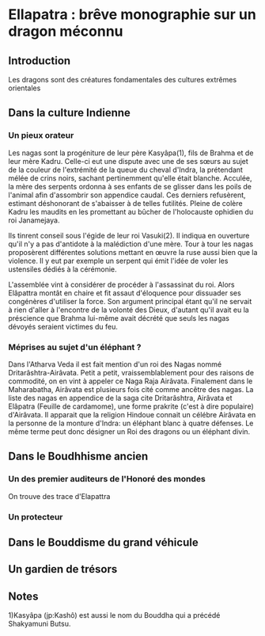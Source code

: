 # Ellapatra : brêve monographie sur un dragon méconnu

## Introduction
Les dragons sont des créatures fondamentales des cultures extrêmes orientales

## Dans la culture Indienne

### Un pieux orateur
Les nagas sont la progéniture de leur père Kasyâpa(1), fils de Brahma et
de leur mère Kadru. Celle-ci eut une dispute avec une de ses sœurs au
sujet de la couleur de l'extrémité de la queue du cheval d'Indra, la
prétendant mélée de crins noirs, sachant pertinemment qu'elle était
blanche. Acculée, la mère des serpents ordonna à ses enfants de se
glisser dans les poils de l'animal afin d'assombrir son appendice
caudal. Ces derniers refusèrent, estimant déshonorant de s'abaisser à
de telles futilités. Pleine de colère Kadru les maudits en les
promettant au bûcher de l'holocauste ophidien du roi Janamejaya.

Ils tinrent conseil sous l'égide de leur roi Vasuki(2). Il indiqua en
ouverture qu'il n'y a pas d'antidote à la malédiction d'une mère.
Tour à tour les nagas proposèrent différentes solutions mettant en
œuvre la ruse aussi bien que la violence. Il y eut par exemple un serpent qui
émit l'idée de voler les ustensiles dédiés à la cérémonie.

L'assemblée vint à considérer de procéder à l'assassinat du roi. Alors
Elâpattra montât en chaire et fit assaut d'éloquence pour dissuader
ses congénères d'utiliser la force. Son argument principal étant qu'il
ne servait à rien d'aller à l'encontre de la volonté des Dieux,
d'autant qu'il avait eu la préscience que Brahma lui-même avait décrété
que seuls les nagas dévoyés seraient victimes du feu.

### Méprises au sujet d'un éléphant ?
Dans l'Atharva Veda il est fait mention d'un roi des Nagas nommé
Dritarâshtra-Airâvata. Petit a petit, vraissemblablement pour des raisons de commodité, on en vint à appeler ce Naga Raja Airâvata. Finalement dans le Maharabatha, Airâvata est plusieurs fois cité comme ancêtre des nagas. La liste des nagas en appendice de la saga cite Dritarâshtra, Airâvata et Elâpatra (Feuille de cardamome), une forme prakrite (c'est à dire populaire) d'Airâvata.
Il apparait que la religion Hindoue connait un célébre Airâvata en la personne de la monture d'Indra: un éléphant blanc à quatre défenses. Le même terme peut donc désigner un Roi des dragons ou un éléphant divin.
## Dans le Boudhhisme ancien
### Un des premier auditeurs de l'Honoré des mondes
On trouve des trace d'Elapattra
### Un protecteur
## Dans le Bouddisme du grand véhicule
## Un gardien de trésors

	
## Notes
1)Kasyâpa (jp:Kashô) est aussi le nom du Bouddha qui a précédé Shakyamuni Butsu.

